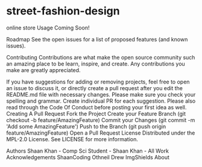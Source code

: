 # street-fashion-design
online store
Usage
Coming Soon!

Roadmap
See the open issues for a list of proposed features (and known issues).

Contributing
Contributions are what make the open source community such an amazing place to be learn, inspire, and create. Any contributions you make are greatly appreciated.

If you have suggestions for adding or removing projects, feel free to open an issue to discuss it, or directly create a pull request after you edit the README.md file with necessary changes.
Please make sure you check your spelling and grammar.
Create individual PR for each suggestion.
Please also read through the Code Of Conduct before posting your first idea as well.
Creating A Pull Request
Fork the Project
Create your Feature Branch (git checkout -b feature/AmazingFeature)
Commit your Changes (git commit -m 'Add some AmazingFeature')
Push to the Branch (git push origin feature/AmazingFeature)
Open a Pull Request
License
Distributed under the MPL-2.0 License. See LICENSE for more information.

Authors
Shaan Khan - Comp Sci Student - Shaan Khan - All Work
Acknowledgements
ShaanCoding
Othneil Drew
ImgShields
About
